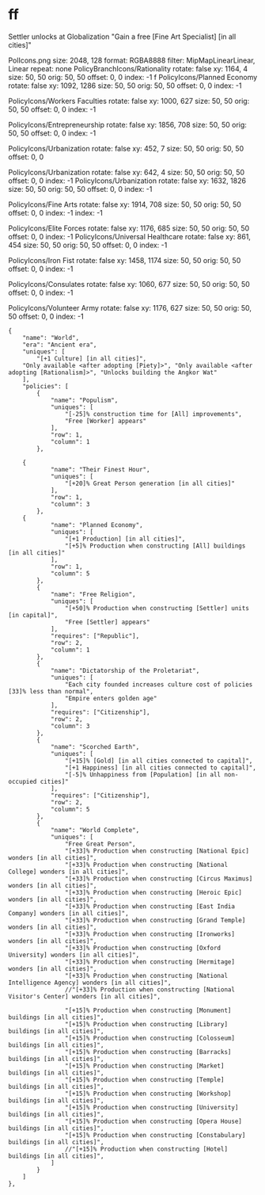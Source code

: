 # ff
Settler unlocks at Globalization "Gain a free [Fine Art Specialist] [in all cities]"

PolIcons.png
size: 2048, 128
format: RGBA8888
filter: MipMapLinearLinear, Linear
repeat: none
PolicyBranchIcons/Rationality
  rotate: false
  xy: 1164, 4
  size: 50, 50
  orig: 50, 50
  offset: 0, 0
  index: -1
f
PolicyIcons/Planned Economy
  rotate: false
  xy: 1092, 1286
  size: 50, 50
  orig: 50, 50
  offset: 0, 0
  index: -1

PolicyIcons/Workers Faculties
  rotate: false
  xy: 1000, 627
  size: 50, 50
  orig: 50, 50
  offset: 0, 0
  index: -1

PolicyIcons/Entrepreneurship
  rotate: false
  xy: 1856, 708
  size: 50, 50
  orig: 50, 50
  offset: 0, 0
  index: -1

PolicyIcons/Urbanization
  rotate: false
  xy: 452, 7
  size: 50, 50
  orig: 50, 50
  offset: 0, 0
  
PolicyIcons/Urbanization
  rotate: false
  xy: 642, 4
  size: 50, 50
  orig: 50, 50
  offset: 0, 0
  index: -1
PolicyIcons/Urbanization
  rotate: false
  xy: 1632, 1826
  size: 50, 50
  orig: 50, 50
  offset: 0, 0
  index: -1
  
PolicyIcons/Fine Arts
  rotate: false
  xy: 1914, 708
  size: 50, 50
  orig: 50, 50
  offset: 0, 0
  index: -1
  index: -1

PolicyIcons/Elite Forces
  rotate: false
  xy: 1176, 685
  size: 50, 50
  orig: 50, 50
  offset: 0, 0
  index: -1
PolicyIcons/Universal Healthcare
  rotate: false
  xy: 861, 454
  size: 50, 50
  orig: 50, 50
  offset: 0, 0
  index: -1

PolicyIcons/Iron Fist
  rotate: false
  xy: 1458, 1174
  size: 50, 50
  orig: 50, 50
  offset: 0, 0
  index: -1

PolicyIcons/Consulates
  rotate: false
  xy: 1060, 677
  size: 50, 50
  orig: 50, 50
  offset: 0, 0
  index: -1

PolicyIcons/Volunteer Army
  rotate: false
  xy: 1176, 627
  size: 50, 50
  orig: 50, 50
  offset: 0, 0
  index: -1


	{
        "name": "World",
        "era": "Ancient era",
        "uniques": [
            "[+1 Culture] [in all cities]",
		"Only available <after adopting [Piety]>", "Only available <after adopting [Rationalism]>", "Unlocks building the Angkor Wat"
        ],
        "policies": [
            {
                "name": "Populism",
                "uniques": [
                    "[-25]% construction time for [All] improvements",
                    "Free [Worker] appears"
                ],
                "row": 1,
                "column": 1
            },
		
		{
                "name": "Their Finest Hour",
                "uniques": [
                    "[+20]% Great Person generation [in all cities]"
                ],
                "row": 1,
                "column": 3
            },
		{
                "name": "Planned Economy",
                "uniques": [
                    "[+1 Production] [in all cities]",
                    "[+5]% Production when constructing [All] buildings [in all cities]"
                ],
                "row": 1,
                "column": 5
            },
            {
                "name": "Free Religion",
                "uniques": [
                    "[+50]% Production when constructing [Settler] units [in capital]",
                    "Free [Settler] appears"
                ],
                "requires": ["Republic"],
                "row": 2,
                "column": 1
            },
            {
                "name": "Dictatorship of the Proletariat",
                "uniques": [
                    "Each city founded increases culture cost of policies [33]% less than normal",
                    "Empire enters golden age"
                ],
                "requires": ["Citizenship"],
                "row": 2,
                "column": 3
            },
            {
                "name": "Scorched Earth",
                "uniques": [
                    "[+15]% [Gold] [in all cities connected to capital]",
                    "[+1 Happiness] [in all cities connected to capital]",
                    "[-5]% Unhappiness from [Population] [in all non-occupied cities]"
                ],
                "requires": ["Citizenship"],
                "row": 2,
                "column": 5
            },
            {
                "name": "World Complete",
                "uniques": [
                    "Free Great Person",
                    "[+33]% Production when constructing [National Epic] wonders [in all cities]",
                    "[+33]% Production when constructing [National College] wonders [in all cities]",
                    "[+33]% Production when constructing [Circus Maximus] wonders [in all cities]",
                    "[+33]% Production when constructing [Heroic Epic] wonders [in all cities]",
                    "[+33]% Production when constructing [East India Company] wonders [in all cities]",
                    "[+33]% Production when constructing [Grand Temple] wonders [in all cities]",
                    "[+33]% Production when constructing [Ironworks] wonders [in all cities]",
                    "[+33]% Production when constructing [Oxford University] wonders [in all cities]",
                    "[+33]% Production when constructing [Hermitage] wonders [in all cities]",
                    "[+33]% Production when constructing [National Intelligence Agency] wonders [in all cities]",
                    //"[+33]% Production when constructing [National Visitor's Center] wonders [in all cities]",
                    
                    "[+15]% Production when constructing [Monument] buildings [in all cities]",
                    "[+15]% Production when constructing [Library] buildings [in all cities]",
                    "[+15]% Production when constructing [Colosseum] buildings [in all cities]",
                    "[+15]% Production when constructing [Barracks] buildings [in all cities]",
                    "[+15]% Production when constructing [Market] buildings [in all cities]",
                    "[+15]% Production when constructing [Temple] buildings [in all cities]",
                    "[+15]% Production when constructing [Workshop] buildings [in all cities]",
                    "[+15]% Production when constructing [University] buildings [in all cities]",
                    "[+15]% Production when constructing [Opera House] buildings [in all cities]",
                    "[+15]% Production when constructing [Constabulary] buildings [in all cities]",
                    //"[+15]% Production when constructing [Hotel] buildings [in all cities]",
                ]
            }
        ]
    },
